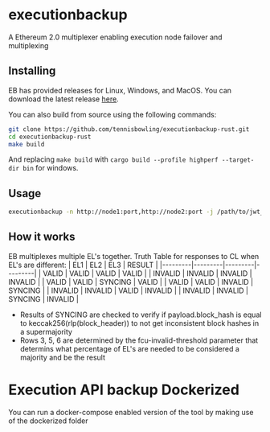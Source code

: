 # executionbackup
A Ethereum 2.0 multiplexer enabling execution node failover and multiplexing

## Installing
EB has provided releases for Linux, Windows, and MacOS.
You can download the latest release [here](https://github.com/tennisbowlin/executionbackup-rust/releases/latest).

You can also build from source using the following commands:
```bash
git clone https://github.com/tennisbowling/executionbackup-rust.git
cd executionbackup-rust
make build
```
And replacing `make build` with `cargo build --profile highperf --target-dir bin` for windows.

## Usage
```bash
executionbackup -n http://node1:port,http://node2:port -j /path/to/jwt_secret
```

## How it works
EB multiplexes multiple EL's together.
Truth Table for responses to CL when EL's are different:
| EL1     | EL2     | EL3     | RESULT  |
|---------|---------|---------|---------|
| VALID   | VALID   | VALID   | VALID   |
| INVALID | INVALID | INVALID | INVALID |
| VALID   | VALID   | SYNCING | VALID   |
| VALID   | VALID   | INVALID | SYNCING |
| INVALID | INVALID | VALID   | INVALID |
| INVALID | INVALID | SYNCING | INVALID |

* Results of SYNCING are checked to verify if payload.block_hash is equal to keccak256(rlp(block_header)) to not get inconsistent block hashes in a supermajority  
* Rows 3, 5, 6 are determined by the fcu-invalid-threshold parameter that determins what percentage of EL's are needed to be considered a majority and be the result

# Execution API backup Dockerized

You can run a docker-compose enabled version of the tool by making use of the dockerized folder